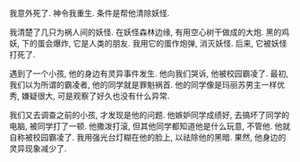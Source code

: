 我意外死了. 神令我重生. 条件是帮他清除妖怪.

我清楚了几只为祸人间的妖怪. 在妖怪森林边缘, 有用空心树干做成的大炮. 黑的鸡妖, 下的蛋会爆炸, 它是人类的朋友. 我用它的蛋作炮弹, 消灭妖怪. 后来, 它被妖怪打死了.

遇到了一个小孩, 他的身边有灵异事件发生. 他向我们哭诉, 他被校园霸凌了. 最初, 我们以为所谓的霸凌者, 他的同学就是罪魁祸首. 他的同学像是玛丽苏男主一样优秀, 嫌疑很大, 可是观察了好久也没有什么异常.

我们又去调查之前的小孩, 才发现是他的问题. 他嫉妒同学成绩好, 去搞坏了同学的电脑, 被同学打了一顿. 他撒泼打滚, 但其他同学都知道他是什么玩意, 不管他. 他就自称被校园霸凌了. 我用强光台灯糊在他的脸上, 以祛除他的黑暗. 果然, 他身边的灵异现象减少了.

